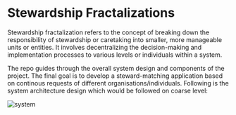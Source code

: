 # Stewardship Fractalizations

Stewardship fractalization refers to the concept of breaking down the responsibility of stewardship or caretaking into smaller, more manageable units or entities. It involves decentralizing the decision-making and implementation processes to various levels or individuals within a system.

The repo guides through the overall system design and components of the project. The final goal is to develop a steward-matching application based on continous requests of different organisations/individuals.
Following is the system architecture design which would be followed on coarse level:

![system]([http://url/to/img.png](https://github.com/parth-shettiwar/Crypto-Impact-Potential-CrowdDoing/blob/main/Readme_images/image.png)https://github.com/parth-shettiwar/Crypto-Impact-Potential-CrowdDoing/blob/main/Readme_images/image.png)


